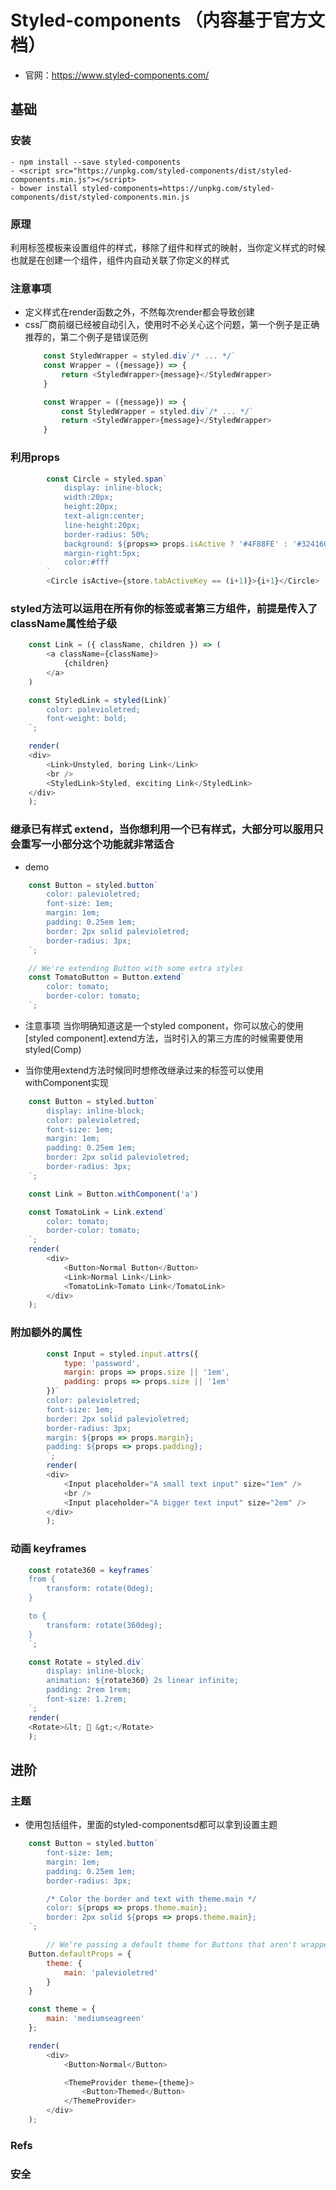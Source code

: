 # Styled-components （内容基于官方文档）
-  官网：https://www.styled-components.com/
## 基础
### 安装
    - npm install --save styled-components
    - <script src="https://unpkg.com/styled-components/dist/styled-components.min.js"></script>
    - bower install styled-components=https://unpkg.com/styled-components/dist/styled-components.min.js
### 原理
利用标签模板来设置组件的样式，移除了组件和样式的映射，当你定义样式的时候也就是在创建一个组件，组件内自动关联了你定义的样式
### 注意事项
- 定义样式在render函数之外，不然每次render都会导致创建
- css厂商前缀已经被自动引入，使用时不必关心这个问题，第一个例子是正确推荐的，第二个例子是错误范例
    ```javascript
        const StyledWrapper = styled.div`/* ... */`
        const Wrapper = ({message}) => {
            return <StyledWrapper>{message}</StyledWrapper>
        }

        const Wrapper = ({message}) => {
            const StyledWrapper = styled.div`/* ... */`
            return <StyledWrapper>{message}</StyledWrapper>
        }
    ```
### 利用props
```javascript
        const Circle = styled.span`
            display: inline-block;
            width:20px;
            height:20px;
            text-align:center;
            line-height:20px;
            border-radius: 50%;
            background: ${props=> props.isActive ? '#4F88FE' : '#324160'};
            margin-right:5px;
            color:#fff
        `
        <Circle isActive={store.tabActiveKey == (i+1)}>{i+1}</Circle>
```

### styled方法可以运用在所有你的标签或者第三方组件，前提是传入了className属性给子级
```javascript
    const Link = ({ className, children }) => (
        <a className={className}>
            {children}
        </a>
    )

    const StyledLink = styled(Link)`
        color: palevioletred;
        font-weight: bold;
    `;

    render(
    <div>
        <Link>Unstyled, boring Link</Link>
        <br />
        <StyledLink>Styled, exciting Link</StyledLink>
    </div>
    );
```
### 继承已有样式 extend，当你想利用一个已有样式，大部分可以服用只会重写一小部分这个功能就非常适合
- demo 
```javascript
    const Button = styled.button`
        color: palevioletred;
        font-size: 1em;
        margin: 1em;
        padding: 0.25em 1em;
        border: 2px solid palevioletred;
        border-radius: 3px;
    `;

    // We're extending Button with some extra styles
    const TomatoButton = Button.extend`
        color: tomato;
        border-color: tomato;
    `;
```
- 注意事项
    当你明确知道这是一个styled component，你可以放心的使用[styled component].extend方法，当时引入的第三方库的时候需要使用styled(Comp)

- 当你使用extend方法时候同时想修改继承过来的标签可以使用withComponent实现
```javascript
    const Button = styled.button`
        display: inline-block;
        color: palevioletred;
        font-size: 1em;
        margin: 1em;
        padding: 0.25em 1em;
        border: 2px solid palevioletred;
        border-radius: 3px;
    `;

    const Link = Button.withComponent('a')

    const TomatoLink = Link.extend`
        color: tomato;
        border-color: tomato;
    `;
    render(
        <div>
            <Button>Normal Button</Button>
            <Link>Normal Link</Link>
            <TomatoLink>Tomato Link</TomatoLink>
        </div>
    );
```
### 附加额外的属性
```javascript
        const Input = styled.input.attrs({
            type: 'password',
            margin: props => props.size || '1em',
            padding: props => props.size || '1em'
        })`
        color: palevioletred;
        font-size: 1em;
        border: 2px solid palevioletred;
        border-radius: 3px;
        margin: ${props => props.margin};
        padding: ${props => props.padding};
        `;
        render(
        <div>
            <Input placeholder="A small text input" size="1em" />
            <br />
            <Input placeholder="A bigger text input" size="2em" />
        </div>
        );
```
### 动画 keyframes
```javascript
    const rotate360 = keyframes`
    from {
        transform: rotate(0deg);
    }

    to {
        transform: rotate(360deg);
    }
    `;

    const Rotate = styled.div`
        display: inline-block;
        animation: ${rotate360} 2s linear infinite;
        padding: 2rem 1rem;
        font-size: 1.2rem;
    `;
    render(
    <Rotate>&lt; 💅 &gt;</Rotate>
    );
```
## 进阶
### 主题
- 使用<ThemeProvider>包括组件，里面的styled-componentsd都可以拿到设置主题
```javascript
    const Button = styled.button`
        font-size: 1em;
        margin: 1em;
        padding: 0.25em 1em;
        border-radius: 3px;

        /* Color the border and text with theme.main */
        color: ${props => props.theme.main};
        border: 2px solid ${props => props.theme.main};
    `;

        // We're passing a default theme for Buttons that aren't wrapped in the ThemeProvider
    Button.defaultProps = {
        theme: {
            main: 'palevioletred'
        }
    }

    const theme = {
        main: 'mediumseagreen'
    };

    render(
        <div>
            <Button>Normal</Button>

            <ThemeProvider theme={theme}>
                <Button>Themed</Button>
            </ThemeProvider>
        </div>
    );
```
### Refs

### 安全

